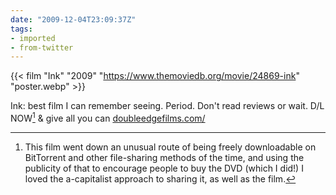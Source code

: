 ```yaml
---
date: "2009-12-04T23:09:37Z"
tags:
- imported
- from-twitter
---
```


{{< film "Ink" "2009" "https://www.themoviedb.org/movie/24869-ink" "poster.webp" >}}

Ink: best film I can remember seeing. Period. Don't read reviews or wait. D/L NOW[^1] & give all you can [doubleedgefilms.com/](https://doubleedgefilms.com/collections/ink)

[^1]: This film went down an unusual route of being freely downloadable on BitTorrent and other file-sharing methods of the time, and using the publicity of that to encourage people to buy the DVD (which I did!) I loved the a-capitalist approach to sharing it, as well as the film.
